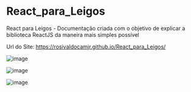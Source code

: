 # React_para_Leigos
React para Leigos - Documentação criada com o objetivo de explicar a biblioteca ReactJS da maneira mais simples possível

Url do Site: https://rosivaldocamjr.github.io/React_para_Leigos/

![image](https://user-images.githubusercontent.com/91435382/179334417-c740a914-5d2d-4549-8b4a-0bf7f5e6892d.png)

![image](https://user-images.githubusercontent.com/91435382/179334439-faa1b9a9-509e-45e0-b559-6f912c0922cf.png)

![image](https://user-images.githubusercontent.com/91435382/179334463-aca7f9f5-76cb-4c7c-8d13-4c4f3ade2fd0.png)
